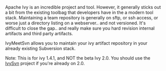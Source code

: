 Apache Ivy is an incredible project and tool. However, it generally sticks out a bit from the existing toolbag that developers have in the a modern tool stack. Maintaining a team repository is generally on sftp, or ssh access, or worse just a directory listing on a webserver.. and not versioned. It's difficult to close the gap.. and really make sure you hard revision internal artifacts and third party artifacts.

IvyMeetSvn allows you to maintain your ivy artifact repository in your already existing Subversion stack.

Note: This is for ivy 1.4.1, and NOT the beta Ivy 2.0. You should use the [IvySvn](http://http://www.audioscrobbler.net/development/ivysvn/) project if you're already on 2.0.